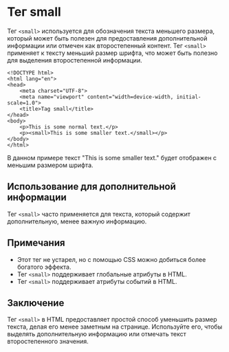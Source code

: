 # Тег small

Тег ``<small>`` используется для обозначения текста меньшего размера, который может быть полезен для предоставления дополнительной информации или отмечен как второстепенный контент. Тег ``<small>`` применяет к тексту меньший размер шрифта, что может быть полезно для выделения второстепенной информации.

```
<!DOCTYPE html>
<html lang="en">
<head>
    <meta charset="UTF-8">
    <meta name="viewport" content="width=device-width, initial-scale=1.0">
    <title>Tag small</title>
</head>
<body>
    <p>This is some normal text.</p>
    <p><small>This is some smaller text.</small></p>
</body>
</html>
```

В данном примере текст "This is some smaller text." будет отображен с меньшим размером шрифта.

## Использование для дополнительной информации

Тег ``<small>`` часто применяется для текста, который содержит дополнительную, менее важную информацию.

## Примечания

- Этот тег не устарел, но с помощью CSS можно добиться более богатого эффекта.
- Тег ``<small>`` поддерживает глобальные атрибуты в HTML.
- Тег ``<small>`` поддерживает атрибуты событий в HTML.

## Заключение

Тег ``<small>`` в HTML предоставляет простой способ уменьшить размер текста, делая его менее заметным на странице. Используйте его, чтобы выделять дополнительную информацию или отмечать текст второстепенного значения.